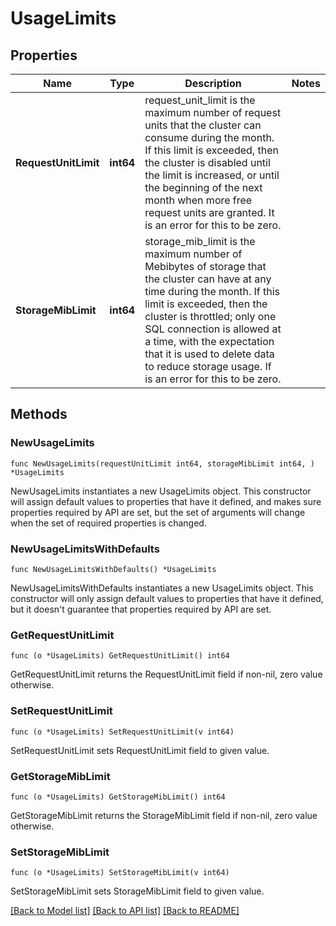 # UsageLimits

## Properties

Name | Type | Description | Notes
------------ | ------------- | ------------- | -------------
**RequestUnitLimit** | **int64** | request_unit_limit is the maximum number of request units that the cluster can consume during the month. If this limit is exceeded, then the cluster is disabled until the limit is increased, or until the beginning of the next month when more free request units are granted. It is an error for this to be zero. | 
**StorageMibLimit** | **int64** | storage_mib_limit is the maximum number of Mebibytes of storage that the cluster can have at any time during the month. If this limit is exceeded, then the cluster is throttled; only one SQL connection is allowed at a time, with the expectation that it is used to delete data to reduce storage usage. If is an error for this to be zero. | 

## Methods

### NewUsageLimits

`func NewUsageLimits(requestUnitLimit int64, storageMibLimit int64, ) *UsageLimits`

NewUsageLimits instantiates a new UsageLimits object.
This constructor will assign default values to properties that have it defined,
and makes sure properties required by API are set, but the set of arguments
will change when the set of required properties is changed.

### NewUsageLimitsWithDefaults

`func NewUsageLimitsWithDefaults() *UsageLimits`

NewUsageLimitsWithDefaults instantiates a new UsageLimits object.
This constructor will only assign default values to properties that have it defined,
but it doesn't guarantee that properties required by API are set.

### GetRequestUnitLimit

`func (o *UsageLimits) GetRequestUnitLimit() int64`

GetRequestUnitLimit returns the RequestUnitLimit field if non-nil, zero value otherwise.

### SetRequestUnitLimit

`func (o *UsageLimits) SetRequestUnitLimit(v int64)`

SetRequestUnitLimit sets RequestUnitLimit field to given value.

### GetStorageMibLimit

`func (o *UsageLimits) GetStorageMibLimit() int64`

GetStorageMibLimit returns the StorageMibLimit field if non-nil, zero value otherwise.

### SetStorageMibLimit

`func (o *UsageLimits) SetStorageMibLimit(v int64)`

SetStorageMibLimit sets StorageMibLimit field to given value.


[[Back to Model list]](../README.md#documentation-for-models) [[Back to API list]](../README.md#documentation-for-api-endpoints) [[Back to README]](../README.md)


